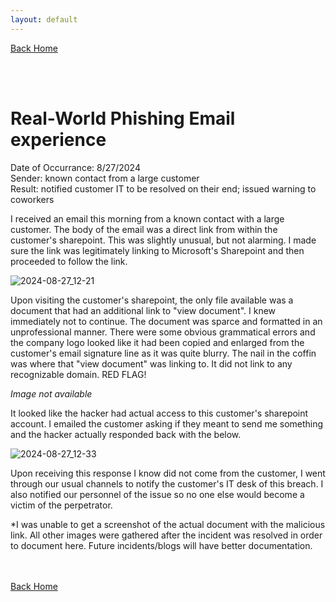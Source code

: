```yaml
---
layout: default
---
```


[Back Home](./index.md)

<br/><br/>
# Real-World Phishing Email experience

Date of Occurrance: 8/27/2024  
Sender: known contact from a large customer  
Result: notified customer IT to be resolved on their end; issued warning to coworkers

I received an email this morning from a known contact with a large customer. The body of the email was a direct link from within the customer's sharepoint. This was slightly unusual, but not alarming. I made sure the link was legitimately linking to Microsoft's Sharepoint and then proceeded to follow the link. 

![2024-08-27_12-21](https://github.com/user-attachments/assets/8749f8b7-685b-43b0-b016-bb4e1517c984)


Upon visiting the customer's sharepoint, the only file available was a document that had an additional link to "view document". I knew immediately not to continue. The document was sparce and formatted in an unprofessional manner. There were some obvious grammatical errors and the company logo looked like it had been copied and enlarged from the customer's email signature line as it was quite blurry. The nail in the coffin was where that "view document" was linking to. It did not link to any recognizable domain. RED FLAG!

*Image not available*

It looked like the hacker had actual access to this customer's sharepoint account. I emailed the customer asking if they meant to send me something and the hacker actually responded back with the below.

![2024-08-27_12-33](https://github.com/user-attachments/assets/49dab4ad-489d-461d-bdbe-0f73e9cf35fa)


Upon receiving this response I know did not come from the customer, I went through our usual channels to notify the customer's IT desk of this breach. I also notified our personnel of the issue so no one else would become a victim of the perpetrator.

*I was unable to get a screenshot of the actual document with the malicious link. All other images were gathered after the incident was resolved in order to document here. Future incidents/blogs will have better documentation.

<br/><br/>
[Back Home](./index.md)
